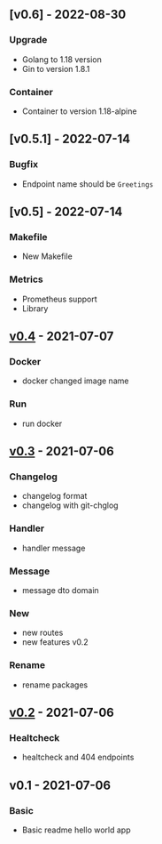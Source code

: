 <a name="v0.6"></a>
## [v0.6] - 2022-08-30
### Upgrade
- Golang to 1.18 version
- Gin to version 1.8.1
### Container
- Container to version 1.18-alpine


<a name="v0.5.1"></a>
## [v0.5.1] - 2022-07-14
### Bugfix
- Endpoint name should be ```Greetings```

<a name="v0.5"></a>
## [v0.5] - 2022-07-14
### Makefile
- New Makefile

### Metrics
- Prometheus support
- Library

<a name="v0.4"></a>
## [v0.4] - 2021-07-07
### Docker
- docker changed image name

### Run
- run docker


<a name="v0.3"></a>
## [v0.3] - 2021-07-06
### Changelog
- changelog format
- changelog with git-chglog

### Handler
- handler message

### Message
- message dto domain

### New
- new routes
- new features v0.2

### Rename
- rename packages


<a name="v0.2"></a>
## [v0.2] - 2021-07-06
### Healtcheck
- healtcheck and 404 endpoints


<a name="v0.1"></a>
## v0.1 - 2021-07-06
### Basic
- Basic readme hello world app


[Unreleased]: https://github.com/dbgjerez/golang-k8s-helm-helloworld/compare/v0.4...HEAD
[v0.4]: https://github.com/dbgjerez/golang-k8s-helm-helloworld/compare/v0.3...v0.4
[v0.3]: https://github.com/dbgjerez/golang-k8s-helm-helloworld/compare/v0.2...v0.3
[v0.2]: https://github.com/dbgjerez/golang-k8s-helm-helloworld/compare/v0.1...v0.2

